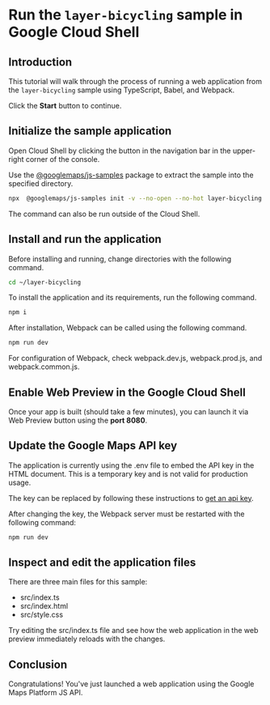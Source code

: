 # Run the `layer-bicycling` sample in Google Cloud Shell

<walkthrough-tutorial-duration duration="10"/>

## Introduction

This tutorial will walk through the process of running a web application from
the `layer-bicycling` sample using TypeScript, Babel, and Webpack.

Click the **Start** button to continue.

## Initialize the sample application

Open Cloud Shell by clicking the
<walkthrough-cloud-shell-icon></walkthrough-cloud-shell-icon> button in the
navigation bar in the upper-right corner of the console.

Use the [@googlemaps/js-samples](https://www.npmjs.com/package/@googlemaps/js-samples) package to 
extract the sample into the specified directory.

```bash
npx  @googlemaps/js-samples init -v --no-open --no-hot layer-bicycling ~/layer-bicycling
```

The command can also be run outside of the Cloud Shell.

## Install and run the application

Before installing and running, change directories with the following command.

```bash
cd ~/layer-bicycling
```

To install the application and its requirements, run the following command.

```bash
npm i
```

After installation, Webpack can be called using the following command.

```bash
npm run dev
```

For configuration of Webpack, check
<walkthrough-editor-open-file filePath="layer-bicycling/webpack.dev.js">webpack.dev.js</walkthrough-editor-open-file>,
<walkthrough-editor-open-file filePath="layer-bicycling/webpack.prod.js">webpack.prod.js</walkthrough-editor-open-file>,
and
<walkthrough-editor-open-file filePath="layer-bicycling/webpack.common.js">webpack.common.js</walkthrough-editor-open-file>.

## Enable Web Preview in the Google Cloud Shell

Once your app is built (should take a few minutes), you can launch it via
<walkthrough-spotlight-pointer target="cloudshell" spotlightId="devshell-web-preview-button">Web
Preview button</walkthrough-spotlight-pointer> using the **port 8080**.

## Update the Google Maps API key

The application is currently using the
<walkthrough-editor-open-file filePath="layer-bicycling/.env">.env</walkthrough-editor-open-file>
file to embed the API key in the HTML document. This is a temporary key and is
not valid for production usage.

The key can be replaced by following these instructions to
[get an api key](https://developers.google.com/maps/documentation/javascript/get-api-key).

After changing the key, the Webpack server must be restarted with the following
command:

```bash
npm run dev
```

## Inspect and edit the application files

There are three main files for this sample:

*   <walkthrough-editor-open-file filePath="layer-bicycling/src/index.ts">src/index.ts</walkthrough-editor-open-file>
*   <walkthrough-editor-open-file filePath="layer-bicycling/src/index.html">src/index.html</walkthrough-editor-open-file>
*   <walkthrough-editor-open-file filePath="layer-bicycling/src/style.css">src/style.css</walkthrough-editor-open-file>

Try editing the <walkthrough-editor-open-file filePath="layer-bicycling/src/index.ts">src/index.ts</walkthrough-editor-open-file> file and see how the web application in the web preview immediately reloads with the changes.

## Conclusion

<walkthrough-conclusion-trophy></walkthrough-conclusion-trophy>

Congratulations! You've just launched a web application using the Google Maps
Platform JS API.

